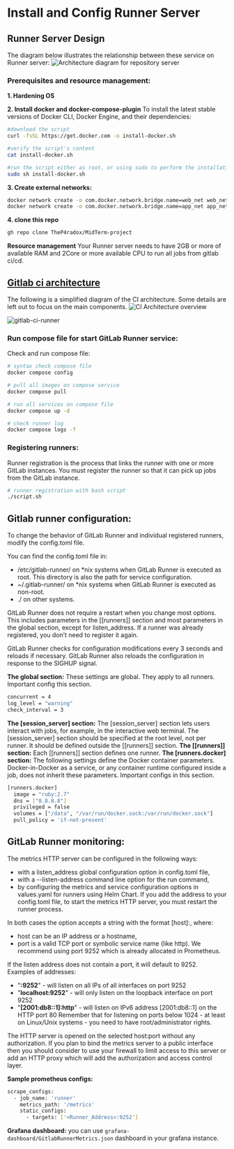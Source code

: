 # Install and Config Runner Server

## Runner Server Design

The diagram below illustrates the relationship between these service on Runner server:
![Architecture diagram for repository server](../../doc/Repo_Runner_Server_Design_V1.png)

### Prerequisites and resource management:

**1. Hardening OS**

**2. Install docker and docker-compose-plugin**
  To install the latest stable versions of Docker CLI, Docker Engine, and their dependencies:
```bash
#download the script
curl -fsSL https://get.docker.com -o install-docker.sh

#verify the script's content
cat install-docker.sh

#run the script either as root, or using sudo to perform the installation.
sudo sh install-docker.sh
```
**3. Create external networks:**
```bash
docker network create -o com.docker.network.bridge.name=web_net web_net
docker network create -o com.docker.network.bridge.name=app_net app_net

```
**4. clone this repo**
```bash
gh repo clone TheP4radox/MidTerm-project
```

**Resource management**
Your Runner server needs to have 2GB or more of available RAM and 2Core or more available CPU to run all jobs from gitlab ci/cd.

## [Gitlab ci architecture](https://docs.gitlab.com/ee/development/cicd/#ci-architecture-overview)

The following is a simplified diagram of the CI architecture. Some details are left out to focus on the main components.
![CI Architecture overview](https://docs.gitlab.com/ee/development/cicd/img/ci_architecture.png)

![gitlab-ci-runner](../../images/runner-ci-gitlab.jpeg)

### Run compose file for start GitLab Runner service:
Check and run compose file:
```bash
# syntax check compose file
docker compose config

# pull all images on compose service
docker compose pull

# run all services on compose file
docker compose up -d

# check runner log
docker compose logs -f
```

### Registering runners:

Runner registration is the process that links the runner with one or more GitLab instances. You must register the runner so that it can pick up jobs from the GitLab instance.

```bash
# runner registration with bash script
./script.sh
```

## Gitlab runner configuration:
To change the behavior of GitLab Runner and individual registered runners, modify the config.toml file.

You can find the config.toml file in:

- /etc/gitlab-runner/ on *nix systems when GitLab Runner is executed as root. This directory is also the path for service configuration.
- ~/.gitlab-runner/ on *nix systems when GitLab Runner is executed as non-root.
- ./ on other systems.

GitLab Runner does not require a restart when you change most options. This includes parameters in the [[runners]] section and most parameters in the global section, except for listen_address. If a runner was already registered, you don’t need to register it again.

GitLab Runner checks for configuration modifications every 3 seconds and reloads if necessary. GitLab Runner also reloads the configuration in response to the SIGHUP signal.

**The global section:** These settings are global. They apply to all runners.
Important config this section.
```bash
concurrent = 4
log_level = "warning"
check_interval = 3
```
**The [session_server] section:** The [session_server] section lets users interact with jobs, for example, in the interactive web terminal. The [session_server] section should be specified at the root level, not per runner. It should be defined outside the [[runners]] section.
**The [[runners]] section:** Each [[runners]] section defines one runner.
**The [runners.docker] section:** The following settings define the Docker container parameters. Docker-in-Docker as a service, or any container runtime configured inside a job, does not inherit these parameters.
Important configs in this section.
```bash
[runners.docker]
  image = "ruby:2.7"
  dns = ["8.8.8.8"]
  privileged = false
  volumes = ["/data", "/var/run/docker.sock:/var/run/docker.sock"]
  pull_policy = 'if-not-present'
```

## GitLab Runner monitoring:
The metrics HTTP server can be configured in the following ways:
- with a listen_address global configuration option in config.toml file,
- with a --listen-address command line option for the run command,
- by configuring the metrics and service configuration options in values.yaml for runners using Helm Chart.
If you add the address to your config.toml file, to start the metrics HTTP server, you must restart the runner process.

In both cases the option accepts a string with the format [host]:<port>, where:

- host can be an IP address or a hostname,
- port is a valid TCP port or symbolic service name (like http). We recommend using port 9252 which is already allocated in Prometheus.

If the listen address does not contain a port, it will default to 9252.
Examples of addresses:
- "**:9252**" - will listen on all IPs of all interfaces on port 9252
- "**localhost:9252**" - will only listen on the loopback interface on port 9252
- "**[2001:db8::1]:http**" - will listen on IPv6 address [2001:db8::1] on the HTTP port 80
Remember that for listening on ports below 1024 - at least on Linux/Unix systems - you need to have root/administrator rights.

The HTTP server is opened on the selected host:port without any authorization. If you plan to bind the metrics server to a public interface then you should consider to use your firewall to limit access to this server or add an HTTP proxy which will add the authorization and access control layer.

**Sample prometheus configs:**
```bash
scrape_configs:
  - job_name: 'runner'
    metrics_path: '/metrics'
    static_configs:
      - targets: ['<Runner_Address>:9252']
```

**Grafana dashboard:** you can use `grafana-dashboard/GitlabRunnerMetrics.json` dashboard in your grafana instance.